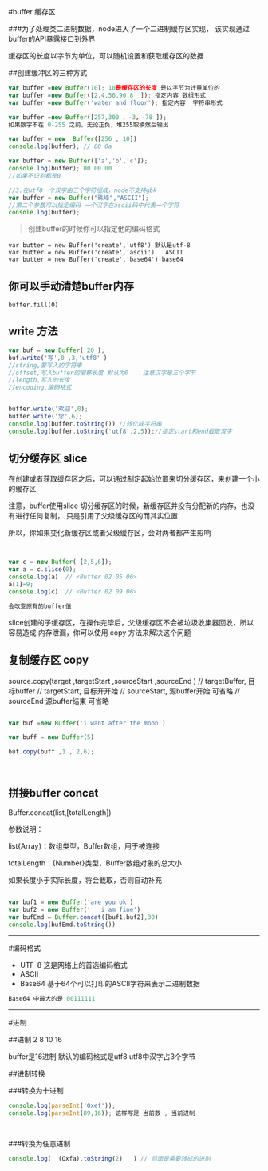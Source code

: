 #buffer   缓存区

###为了处理类二进制数据，node进入了一个二进制缓存区实现，
该实现通过buffer的API暴露接口到外界

缓存区的长度以字节为单位，可以随机设置和获取缓存区的数据

##创建缓冲区的三种方式
```javascript
var buffer =new Buffer(10); 10是缓存区的长度 是以字节为计量单位的
var buffer =new Buffer([2,4,56,90,8  ]); 指定内容 数组形式
var buffer =new Buffer('water and floor'); 指定内容  字符串形式

var buffer =new Buffer([257,300 ，-3，-78 ]);
如果数字不在 0-255 之前，无论正负，堆255取模然后输出

var buffer = new  Buffer([256 , 10])
console.log(buffer); // 00 0a

var buffer = new Buffer(['a','b','c']);
console.log(buffer); 00 00 00
//如果不识别都是0

//3.在utf8一个汉字由三个字符组成，node不支持gbk
var buffer = new Buffer("珠峰","ASCII");
//第二个参数可以指定编码 一个汉字在ascii码中代表一个字符
console.log(buffer);

```






> 创建buffer的时候你可以指定他的编码格式

```javsscript
var butter = new Buffer('create','utf8') 默认是utf-8
var butter = new Buffer('create','ascii')   ASCII
var butter = new Buffer('create','base64') base64

```




## 你可以手动清楚buffer内存
`buffer.fill(0)`

## write 方法
```javascript
var buf = new Buffer( 20 );
buf.write('写',0 ,3,'utf8' )
//string,要写入的字符串
//offset,写入buffer的偏移长度 默认为0    注意汉字是三个字节
//length,写入的长度
//encoding,编码格式


buffer.write('欢迎',0);
buffer.write('您',6);
console.log(buffer.toString()) //转化成字符串
console.log(buffer.toString('utf8',2,5));//指定start和end截取汉字


```

## 切分缓存区  slice
在创建或者获取缓存区之后，可以通过制定起始位置来切分缓存区，来创建一个小的缓存区

注意，buffer使用slice 切分缓存区的时候，新缓存区并没有分配新的内存，也没有进行任何复制，
只是引用了父级缓存区的而其实位置

所以，你如果变化新缓存区或者父级缓存区，会对两者都产生影响

```javascript


var c = new Buffer( [2,5,6]);
var a = c.slice(0);
console.log(a)  // <Buffer 02 05 06>
a[1]=9;
console.log(c)  // <Buffer 02 09 06>

会改变原有的buffer值

```

slice创建的子缓存区，在操作完毕后，父级缓存区不会被垃圾收集器回收，所以容易造成
内存泄漏，你可以使用 copy 方法来解决这个问题



## 复制缓存区  copy

source.copy(target  ,targetStart ,sourceStart ,sourceEnd  )
// targetBuffer, 目标buffer
// targetStart, 目标开开始
// sourceStart, 源buffer开始 可省略
// sourceEnd  源buffer结束 可省略


```javascript

var buf =new Buffer('i want after the moon')

var buff = new Buffer(5)

buf.copy(buff ,1 , 2,6);




```

## 拼接buffer   concat
Buffer.concat(list,[totalLength])

参数说明：

 list{Array}：数组类型，Buffer数组，用于被连接

 totalLength：{Number}类型，Buffer数组对象的总大小

 如果长度小于实际长度，将会截取，否则自动补充


```javascript

var buf1 = new Buffer('are you ok')
var buf2 = new Buffer('   i am fine')
var bufEmd = Buffer.concat([buf1,buf2],30)
console.log(bufEmd.toString())

```






***
#编码格式

* UTF-8  这是网络上的首选编码格式
* ASCII
* Base64  基于64个可以打印的ASCII字符来表示二进制数据

```javascript
Base64 中最大的是 00111111


```


***

#进制

##进制
2 8 10 16

buffer是16进制  默认的编码格式是utf8  utf8中汉字占3个字节




##进制转换

###转换为十进制

```javascript
console.log(parseInt('Oxef'));
console.log(parseInt(89,16)); 这样写是 当前数 , 当前进制




```

###转换为任意进制
```javascript
console.log(  (Oxfa).toString(2)   ) // 后面是需要转成的进制


```















